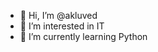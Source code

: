 - 👋 Hi, I’m @akluved
- 👀 I’m interested in IT
- 🌱 I’m currently learning Python

<!---
NoNameCr3ative/NoNameCr3ative is a ✨ special ✨ repository because its `README.md` (this file) appears on your GitHub profile.
You can click the Preview link to take a look at your changes.
--->
